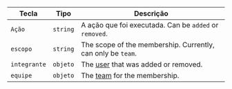 | Tecla        | Tipo     | Descrição                                                   |
| ------------ | -------- | ----------------------------------------------------------- |
| `Ação`       | `string` | A ação que foi executada. Can be `added` or `removed`.      |
| `escopo`     | `string` | The scope of the membership. Currently, can only be `team`. |
| `integrante` | `objeto` | The [user](/v3/users/) that was added or removed.           |
| `equipe`     | `objeto` | The [team](/v3/teams/) for the membership.                  |